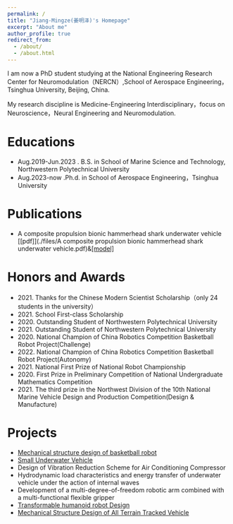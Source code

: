 ```yaml
---
permalink: /
title: "Jiang-Mingze(姜明泽)'s Homepage"
excerpt: "About me"
author_profile: true
redirect_from: 
  - /about/
  - /about.html
---
```



I am now a PhD student studying at the National Engineering Research Center for Neuromodulation（NERCN）,School of Aerospace Engineering，Tsinghua University, Beijing, China. 

My research discipline is Medicine-Engineering Interdisciplinary，focus on Neuroscience，Neural Engineering and Neuromodulation.



Educations
======
* Aug.2019-Jun.2023 . B.S. in School of Marine Science and Technology, Northwestern Polytechnical University
* Aug.2023-now .Ph.d. in School of Aerospace Engineering，Tsinghua University

# Publications

+ A composite propulsion bionic hammerhead shark underwater vehicle  [[pdf]](./files/A composite propulsion bionic hammerhead shark underwater vehicle.pdf)&[[model]](./files/model.docx)


Honors and Awards
======
* 2021\. Thanks for the Chinese Modern Scientist Scholarship（only 24 students in the university）
* 2021\. School First-class Scholarship
* 2020\. Outstanding Student of Northwestern Polytechnical University
* 2021\. Outstanding Student of Northwestern Polytechnical University
* 2020\. National Champion of China Robotics Competition Basketball Robot Project(Challenge) 
* 2022\. National Champion of China Robotics Competition Basketball Robot Project(Autonomy) 
* 2021\. National First Prize of National Robot Championship 
* 2020\. First Prize in Preliminary Competition of National Undergraduate Mathematics Competition
* 2021\. The third prize in the Northwest Division of the 10th National Marine Vehicle Design and Production Competition(Design & Manufacture)

Projects
======
  * [Mechanical structure design of basketball robot](./files/全向篮球捡球投篮车.pdf)
  * [Small Underwater Vehicle](./files/小型水下工作航行器.pdf)
  * Design of Vibration Reduction Scheme for Air Conditioning Compressor
  * Hydrodynamic load characteristics and energy transfer of underwater vehicle under the action of internal waves
  * Development of a multi-degree-of-freedom robotic arm combined with a multi-functional flexible gripper
  * [Transformable humanoid robot Design](./files/变形飞机.pdf)
  * [Mechanical Structure Design of All Terrain Tracked Vehicle](./files/全地形履带车.pdf)
